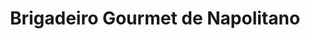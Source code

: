 ---
title: Brigadeiro Gourmet de Napolitano
description: 
category: Brigadeiros
subcategory: Gourmet
flavor: Napolitano
price: 4.99
---